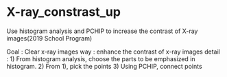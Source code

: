 # X-ray_constrast_up
Use histogram analysis and PCHIP to increase the contrast of X-ray images(2019 School Program)

Goal : Clear x-ray images
way : enhance the contrast of x-ray images
detail : 1) From histogram analysis, choose the parts to be emphasized in histogram.
         2) From 1), pick the points
         3) Using PCHIP, connect points

